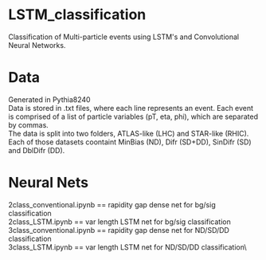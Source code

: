 # LSTM_classification

Classification of Multi-particle events using LSTM's and Convolutional Neural Networks.

# Data
Generated in Pythia8240\
Data is stored in .txt files, where each line represents an event. Each event is comprised of a list of particle variables (pT, eta, phi), which are separated by commas.\
The data is split into two folders, ATLAS-like (LHC) and STAR-like (RHIC). Each of those datasets coontaint MinBias (ND), Difr (SD+DD), SinDifr (SD) and DblDifr (DD).

# Neural Nets
2class_conventional.ipynb == rapidity gap dense net for bg/sig classification\
2class_LSTM.ipynb == var length LSTM net for bg/sig classification\
3class_conventional.ipynb == rapidity gap dense net for ND/SD/DD classification\
3class_LSTM.ipynb == var length LSTM net for ND/SD/DD classification\
